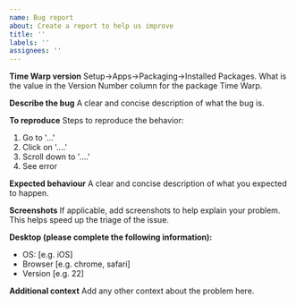 ```yaml
---
name: Bug report
about: Create a report to help us improve
title: ''
labels: ''
assignees: ''
---
```

**Time Warp version**
Setup->Apps->Packaging->Installed Packages. What is the value in the Version Number column for the package Time Warp.

**Describe the bug**
A clear and concise description of what the bug is.

**To reproduce**
Steps to reproduce the behavior:

1. Go to '...'
2. Click on '....'
3. Scroll down to '....'
4. See error

**Expected behaviour**
A clear and concise description of what you expected to happen.

**Screenshots**
If applicable, add screenshots to help explain your problem. This helps speed up the triage of the issue.

**Desktop (please complete the following information):**

-   OS: [e.g. iOS]
-   Browser [e.g. chrome, safari]
-   Version [e.g. 22]

**Additional context**
Add any other context about the problem here.
